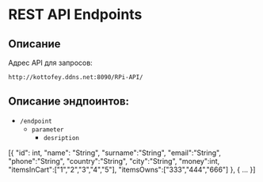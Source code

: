 # REST API Endpoints

## Описание
Адрес API для запросов:
```
http://kottofey.ddns.net:8090/RPi-API/
```


## Описание эндпоинтов:
- `/endpoint`
  - `parameter`
    - `desription`

[{
    "id": int,
    "name": "String",
    "surname":"String",
    "email":"String",
    "phone":"String",
    "country":"String",
    "city":"String",
    "money":int,
    "itemsInCart":["1","2","3","4","5"],
    "itemsOwns":["333","444","666"]
},
{
...
}]